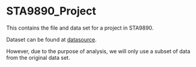 # STA9890_Project
This contains the file and data set for a project in STA9890.

Dataset can be found at [datasource](https://archive.ics.uci.edu/ml/machine-learning-databases/00363/).

However, due to the purpose of analysis, we will only use a subset of data from the original data set.
